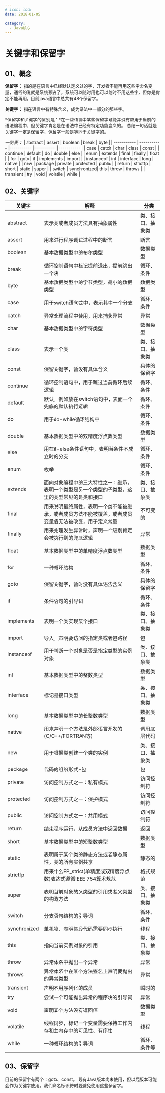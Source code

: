 ```yaml
---
# icon: lock
date: 2018-01-05

category:
  - Java核心
---
```


# 关键字和保留字

## 01、概念
**保留字：** 指的是在语言中已经默认定义过的字，开发者不能再用这些字命名变量，通俗的说就是系统预占了，系统可以随时用也可以随时不用这些字，但你是肯定不能再用。目前java语言中总共有48个保留字。

**关键字：** 指在语言中有特殊含义，成为语法中一部分的那些字。

*保留字和关键字的区别是：*在一些语言中某些保留字可能并没有应用于当前的语法编程中，但关键字肯定是在语法中已经有特定功能含义的。 总结一句话就是关键字一定是保留字，保留字一般是等同于关键字的。

*一览表：*
| abstract      | assert      | boolean    | break      | byte       |
| -----------   | ----------- |----------- |----------- |----------- |
| case          | catch       | char       | class      | const      |
| continue      | default     | do         | double     | else       |
| enum          | extends     | final      | finally    | float      |
| for           | goto        | if         | implements | import     |
| instanceof    | int         | interface  | long       | native     |
| new           | package     | private    | protected  | public     |
| return        | strictfp    | short      | static     | super      |
| switch        | synchronized| this       | throw      | throws     |
| transient     | try         | void       | volatile   | while      |

## 02、关键字
| 关键字        | 解释      | 分类|
| -----------  | ----------|-----------------|
| abstract     | 表示类或者成员方法具有抽象属性       | 类、接口、抽象类|
| assert     | 用来进行程序调试过程中的断言       | 断言|
| boolean     | 基本数据类型中的布尔类型       | 数据类型|
| break     | 循环控制语句中标记提前退出，提前跳出一个块      | 循环、条件|
| byte     | 基本数据类型中的字节类型，最小的数据类型      | 数据类型|
| case     | 用于switch语句之中，表示其中一个分支      | 循环、条件|
| catch     | 异常处理流程中使用，用来捕获异常      | 异常|
| char     | 基本数据类型中的字符类型     | 数据类型|
| class     | 表示一个类     | 类、接口、抽象类|
| const     | 保留关键字，暂没有具体含义     | 具体的保留字|
| continue     | 循环控制语句中，用于跳过当前循环后续逻辑     |循环、条件| 
| default     | 默认，例如放在switch语句中，表面一个兜底的默认执行逻辑     | 循环、条件| 
| do     | 用于do-while循环结构中     | 循环、条件| 
| double     | 基本数据类型中的双精度浮点数类型     | 数据类型|
| else     | 用在if-else条件语句中，表明当条件不成立时的分支     | 循环、条件| 
| enum     | 枚举     | 循环、条件| 
| extends     | 面向对象编程中的三大特性之一：继承，表明一个类型是另一个类型的子类型，这里的类型常见的是类和接口     |  类、接口、抽象类|
| final     | 用来说明最终属性，表明一个类不能被继承，或者成员方法不能被覆盖，或者成员变量值无法被改变，用于定义常量     | 不可变的|
| finally     | 用来处理发生异常时，声明一个级别肯定会被执行到的兜底逻辑     | 异常|
| float     | 基本数据类型中的单精度浮点数类型     | 数据类型|
| for     | 一种循环结构     | 循环、条件| 
| goto     | 保留关键字，暂时没有具体语法含义     | 具体的保留字|
| if     | 条件语句的引导词     | 循环、条件| 
| implements     | 表明一个类实现某个接口    | 类、接口、抽象类|
| import     | 导入，声明要访问的指定类或者包路径   | 包| 
| instanceof     | 用于判断一个对象是否是指定类型的实例对象   | 类、接口、抽象类|
| int     | 基本数据类型中的整数类型   | 数据类型|
| interface     | 标记是接口类型   | 类、接口、抽象类|
| long     | 基本数据类型中的长整数类型   | 数据类型|
| native     | 用来声明一个方法是外部语言开发的(C/C++/FORTRAN等)   | 调用底层代码|
| new     | 用于根据类创建一个类的实例   | 类、接口、抽象类|
| package     | 代码的组织形式-包   | 包|
| private     | 访问控制方式之一：私有模式   | 访问控制符|
| protected     | 访问控制方式之一：保护模式   | 访问控制符|
| public     | 访问控制方式之一：共用模式   | 访问控制符|
| return     | 结束程序运行，从成员方法中返回数据   | 返回|
| short     | 基本数据类型中的短整数类型   | 数据类型|
| static     | 表明属于某个类的静态方法或者静态属性，类的所有实例共享   | 静态的|
| strictfp     | 用来什么FP_strict(单精度或双精度浮点数)表达式遵循IEEE 754算术规范   | 格式规范|
| super     | 表明当前对象的父类型的引用或者父类型的构造方法   | 类、接口、抽象类|
| switch     | 分支语句结构的引导词   | 循环、条件|
| synchronized     | 单机锁，表明某段代码需要同步执行   | 线程|
| this     | 指向当前实例对象的引用   | 类、接口、抽象类|
| throw     | 异常体系中抛出一个异常   | 异常|
| throws     | 异常体系中在某个方法签名上声明要抛出的异常类型   | 异常|
| transient     | 声明不用序列化的成员   | 瞬时的|
| try     | 尝试一个可能抛出异常的程序块的引导词   | 异常|
| void     | 声明某个方法没有返回值   | 数据类型|
| volatile     | 线程同步，标记一个变量需要保持工作内存和主内存中的可见性、有序性  | 线程
| while     |  一种循环结构的引导词  | 循环、条件等|


## 03、保留字
目前的保留字有两个：goto、const。
现有Java版本尚未使用，但以后版本可能会作为关键字使用。我们命名标识符时要避免使用这些保留字。
